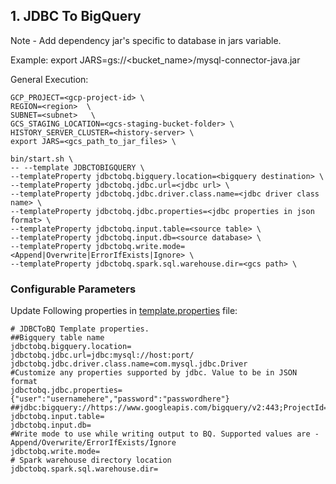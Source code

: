 ## 1. JDBC To BigQuery

Note - Add dependency jar's specific to database in jars variable. 

Example: export JARS=gs://<bucket_name>/mysql-connector-java.jar

General Execution:

```
GCP_PROJECT=<gcp-project-id> \
REGION=<region>  \
SUBNET=<subnet>   \
GCS_STAGING_LOCATION=<gcs-staging-bucket-folder> \
HISTORY_SERVER_CLUSTER=<history-server> \
export JARS=<gcs_path_to_jar_files> \

bin/start.sh \
-- --template JDBCTOBIGQUERY \
--templateProperty jdbctobq.bigquery.location=<bigquery destination> \
--templateProperty jdbctobq.jdbc.url=<jdbc url> \
--templateProperty jdbctobq.jdbc.driver.class.name=<jdbc driver class name> \
--templateProperty jdbctobq.jdbc.properties=<jdbc properties in json format> \
--templateProperty jdbctobq.input.table=<source table> \
--templateProperty jdbctobq.input.db=<source database> \
--templateProperty jdbctobq.write.mode=<Append|Overwrite|ErrorIfExists|Ignore> \
--templateProperty jdbctobq.spark.sql.warehouse.dir=<gcs path> \
```

### Configurable Parameters
Update Following properties in  [template.properties](../../../../../../../resources/template.properties) file:
```
# JDBCToBQ Template properties.
##Bigquery table name
jdbctobq.bigquery.location=
jdbctobq.jdbc.url=jdbc:mysql://host:port/
jdbctobq.jdbc.driver.class.name=com.mysql.jdbc.Driver
#Customize any properties supported by jdbc. Value to be in JSON format
jdbctobq.jdbc.properties={"user":"usernamehere","password":"passwordhere"}
##jdbc:bigquery://https://www.googleapis.com/bigquery/v2:443;ProjectId=nsadineni;OAuthType=1;
jdbctobq.input.table=
jdbctobq.input.db=
#Write mode to use while writing output to BQ. Supported values are - Append/Overwrite/ErrorIfExists/Ignore
jdbctobq.write.mode=
# Spark warehouse directory location
jdbctobq.spark.sql.warehouse.dir=
```
